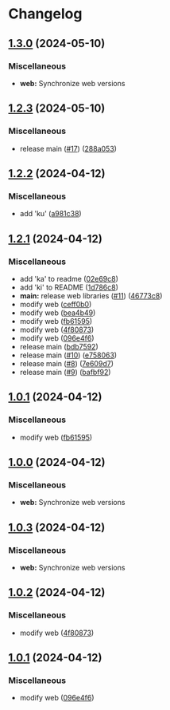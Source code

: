 # Changelog

## [1.3.0](https://github.com/cmmmli/monorepo-release-test/compare/web-v1.2.3...web-v1.3.0) (2024-05-10)


### Miscellaneous

* **web:** Synchronize web versions

## [1.2.3](https://github.com/cmmmli/monorepo-release-test/compare/web-v1.2.2...web-v1.2.3) (2024-05-10)


### Miscellaneous

* release main ([#17](https://github.com/cmmmli/monorepo-release-test/issues/17)) ([288a053](https://github.com/cmmmli/monorepo-release-test/commit/288a0533ac0ddef2da09cbd3b8e954aad2c07042))

## [1.2.2](https://github.com/cmmmli/monorepo-release-test/compare/web-v1.2.1...web-v1.2.2) (2024-04-12)


### Miscellaneous

* add 'ku' ([a981c38](https://github.com/cmmmli/monorepo-release-test/commit/a981c3830eb63df3d74ece1780c4241b0ce565c5))

## [1.2.1](https://github.com/cmmmli/monorepo-release-test/compare/web-v1.2.0...web-v1.2.1) (2024-04-12)


### Miscellaneous

* add 'ka' to readme ([02e69c8](https://github.com/cmmmli/monorepo-release-test/commit/02e69c81c8b0f15d0032fbde5dd69f7d1daf2b46))
* add 'ki' to README ([1d786c8](https://github.com/cmmmli/monorepo-release-test/commit/1d786c8005642e2a4a0b7bd22aca8a056a736d63))
* **main:** release web libraries ([#11](https://github.com/cmmmli/monorepo-release-test/issues/11)) ([46773c8](https://github.com/cmmmli/monorepo-release-test/commit/46773c8f90ff9e48757918c3d92084eea278b3bd))
* modify web ([ceff0b0](https://github.com/cmmmli/monorepo-release-test/commit/ceff0b00cf8a6a323ebe75833306269fd8156c80))
* modify web ([bea4b49](https://github.com/cmmmli/monorepo-release-test/commit/bea4b49e139ae3906e61f921c647f104b0f701b5))
* modify web ([fb61595](https://github.com/cmmmli/monorepo-release-test/commit/fb615957e772a3425b400d56dabd4ccf191627a1))
* modify web ([4f80873](https://github.com/cmmmli/monorepo-release-test/commit/4f808732eb2c3de61a6e71f9ccdaeea984072431))
* modify web ([096e4f6](https://github.com/cmmmli/monorepo-release-test/commit/096e4f6bc26ceb509a71306411263a1eadf277e9))
* release main ([bdb7592](https://github.com/cmmmli/monorepo-release-test/commit/bdb759255793e50641791432ec253a31430ca14a))
* release main ([#10](https://github.com/cmmmli/monorepo-release-test/issues/10)) ([e758063](https://github.com/cmmmli/monorepo-release-test/commit/e758063ffec1a0a77396991b99d2054441942dcf))
* release main ([#8](https://github.com/cmmmli/monorepo-release-test/issues/8)) ([7e609d7](https://github.com/cmmmli/monorepo-release-test/commit/7e609d7de16132abe8cd2e95eed2d640c388e88a))
* release main ([#9](https://github.com/cmmmli/monorepo-release-test/issues/9)) ([bafbf92](https://github.com/cmmmli/monorepo-release-test/commit/bafbf9234ec37abee498b1b48948678fa9553926))

## [1.0.1](https://github.com/cmmmli/monorepo-release-test/compare/web-v1.0.0...web-v1.0.1) (2024-04-12)


### Miscellaneous

* modify web ([fb61595](https://github.com/cmmmli/monorepo-release-test/commit/fb615957e772a3425b400d56dabd4ccf191627a1))

## [1.0.0](https://github.com/cmmmli/monorepo-release-test/compare/web-v1.0.3...web-v1.0.0) (2024-04-12)


### Miscellaneous

* **web:** Synchronize web versions

## [1.0.3](https://github.com/cmmmli/monorepo-release-test/compare/web-v1.0.2...web-v1.0.3) (2024-04-12)


### Miscellaneous

* **web:** Synchronize web versions

## [1.0.2](https://github.com/cmmmli/monorepo-release-test/compare/web-v1.0.1...web-v1.0.2) (2024-04-12)


### Miscellaneous

* modify web ([4f80873](https://github.com/cmmmli/monorepo-release-test/commit/4f808732eb2c3de61a6e71f9ccdaeea984072431))

## [1.0.1](https://github.com/cmmmli/monorepo-release-test/compare/web-v1.0.0...web-v1.0.1) (2024-04-12)


### Miscellaneous

* modify web ([096e4f6](https://github.com/cmmmli/monorepo-release-test/commit/096e4f6bc26ceb509a71306411263a1eadf277e9))
